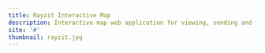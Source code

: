 ```yaml
---
title: Rayzit Interactive Map
description: Interactive map web application for viewing, sending and favoring rayz using Raysit API and LeafletJS.
site: '#'
thumbnail: rayzit.jpg
---
```

